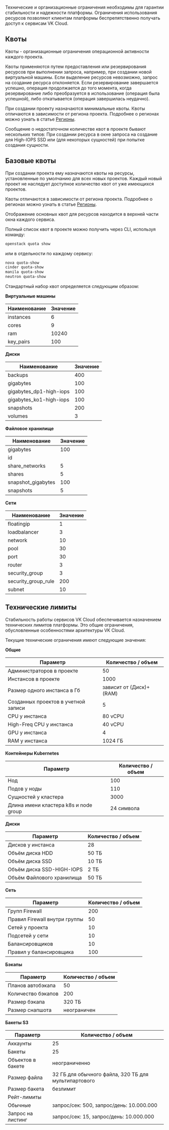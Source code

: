 Технические и организационные ограничения необходимы для гарантии стабильности и надежности платформы. Ограничения использования ресурсов позволяют клиентам платформы беспрепятственно получать доступ к сервисам VK Cloud.

## Квоты

Квоты - организационные ограничения операционной активности каждого проекта.

Квоты применяются путем предоставления или резервирования ресурсов при выполнении запроса, например, при создании новой виртуальной машины. Если выделение ресурсов невозможно, запрос на создание ресурса отклоняется. Если резервирование завершается успешно, операция продолжается до того момента, когда резервирование либо преобразуется в использование (операция была успешной), либо откатывается (операция завершилась неудачно).

При создании проекту назначаются минимальные квоты. Квоты отличаются в зависимости от региона проекта. Подробнее о регионах можно узнать в статье [Регионы](/ru/additionals/start/user-account/regions).

Сообщение о недостаточном количестве квот в проекте бывают нескольких типов: При создании ресурса в окне запроса на создание для High-IOPS SSD или (для некоторых сущностей) при попытке создания сущности.

## Базовые квоты

При создании проекта ему назначаются квоты на ресурсы, установленные по умолчанию для всех новых проектов. Каждый новый проект не наследует доступное количество квот от уже имеющихся проектов.

Квоты отличаются в зависимости от региона проекта. Подробнее о регионах можно узнать в статье [Регионы](/ru/additionals/account/concepts/regions).

Отображение основных квот для ресурсов находится в верхней части окна каждого сервиса.

Полный список квот в проекте можно получить через CLI, используя команду:

```bash
openstack quota show
```

или в отдельности по каждому сервису:

```bash
nova quota-show
cinder quota-show
manila quota-show
neutron quota-show
```

Стандартный набор квот определяется следующим образом:

**Виртуальные машины**

| Наименование | Значение |
|--------------|----------|
| instances    | 6        |
| cores        | 9        |
| ram          | 10240    |
| key_pairs    | 100      |

**Диски**

| Наименование            | Значение |
|-------------------------|----------|
| backups                 | 400      |
| gigabytes               | 100      |
| gigabytes_dp1-high-iops | 100      |
| gigabytes_ko1-high-iops | 100      |
| snapshots               | 200      |
| volumes                 | 3        |

**Файловое хранилище**

| Наименование       | Значение |
|--------------------|----------|
| gigabytes          | 100      |
| id                 |          |
| share_networks     | 5        |
| shares             | 5        |
| snapshot_gigabytes | 100      |
| snapshots          | 5        |

**Сети**

| Наименование        | Значение |
|---------------------|----------|
| floatingip          | 1        |
| loadbalancer        | 3        |
| network             | 10       |
| pool                | 30       |
| port                | 30       |
| router              | 3        |
| security_group      | 3        |
| security_group_rule | 200      |
| subnet              | 10       |

## Технические лимиты

Стабильность работы сервисов VK Cloud обеспечивается назначением технических лимитов платформы. Это общие ограничения, обусловленные особенностями архитектуры VK Cloud.

Текущие технические ограничения имеют следующие значения:

**Общие**

| Параметр                            | Количество / объем      |
|-------------------------------------|-------------------------|
| Администраторов в проекте           | 50                      |
| Инстансов в проекте                 | 1000                    |
| Размер одного инстанса в Гб         | зависит от (Диск)+(RAM) |
| Созданных проектов в учетной записи | 5                       |
| CPU у инстанса                      | 80 vCPU                 |
| High-Freq CPU у инстанса            | 40 vCPU                 |
| GPU у инстанса                      | 4                       |
| RAM у инстанса                      | 1024 ГБ                 |

**Контейнеры Kubernetes**

| Параметр                              | Количество / объем |
|---------------------------------------|--------------------|
| Нод                                   | 100                |
| Подов у ноды                          | 110                |
| Сущностей у кластера                  | 3000               |
| Длина имени кластера k8s и node group | 24 символа         |

**Диски**

| Параметр                  | Количество / объем |
|---------------------------|--------------------|
| Дисков у инстанса         | 28                 |
| Объём диска HDD           | 50 ТБ              |
| Объём диска SSD           | 10 ТБ              |
| Объём диска SSD-HIGH-IOPS | 2 ТБ               |
| Объём Файлового хранилища | 50 ТБ              |

**Сеть**

| Параметр                      | Количество / объем |
|-------------------------------|--------------------|
| Групп Firewall                | 200                |
| Правил Firewall внутри группы | 50                 |
| Сетей у проекта               | 10                 |
| Подсетей у сети               | 10                 |
| Балансировщиков               | 10                 |
| Правил у балансировщика       | 100                |

**Бэкапы**

| Параметр           | Количество / объем |
|--------------------|--------------------|
| Планов автобэкапа  | 50                 |
| Количество бэкапов | 200                |
| Размер бэкапа      | 320 ТБ             |
| Размер снапшота    | неограничен        |

**Бакеты S3**

| Параметр          | Количество / объем                                   |
|-------------------|------------------------------------------------------|
| Аккаунты          | 25                                                   |
| Бакеты            | 25                                                   |
| Объектов в бакете | неограниченно                                        |
| Размер файла      | 32 ГБ для обычного файла, 320 ТБ для мультипартового |
| Размер бакета     | безлимит                                             |
| Рейт-лимиты       |                                                      |
| Обычные           | запрос/сек: 500, запрос/день: 10.000.000&nbsp;       |
| Запрос на листинг | запрос/сек: 15, запрос/день: 10.000.000&nbsp;        |
